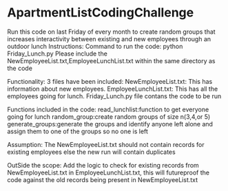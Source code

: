 # ApartmentListCodingChallenge

Run this code on last Friday of every month to create random groups that increases interactivity between existing and new employees through an outdoor lunch
Instructions:
Command to run the code: python Friday_Lunch.py
Please include the NewEmployeeList.txt,EmployeeLunchList.txt within the same directory as the code

Functionality:
  3 files have been included: 
    NewEmployeeList.txt: This has information about new employees. 
    EmployeeLunchList.txt: This has all the employees going for lunch.
    Friday_Lunch.py file contans the code to be run

  Functions included in the code:
    read_lunchlist:function to get everyone going for lunch
    random_group:create random groups of size n(3,4,or 5)
    generate_groups:generate the groups and identify anyone left alone and assign them to one of the groups so no one is left
  
  Assumption:
    The NewEmployeeList.txt should not contain records for existing employees else the new run will contain duplicates

  OutSide the scope:
    Add the logic to check for existing records from NewEmployeeList.txt in EmployeeLunchList.txt, this will futureproof the    code against the old records being present in NewEmployeeList.txt
  
  
